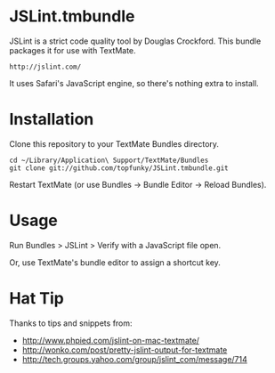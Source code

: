 # JSLint.tmbundle

JSLint is a strict code quality tool by Douglas Crockford. This bundle packages it for use with TextMate.

    http://jslint.com/

It uses Safari's JavaScript engine, so there's nothing extra to install.

# Installation

Clone this repository to your TextMate Bundles directory.

    cd ~/Library/Application\ Support/TextMate/Bundles
    git clone git://github.com/topfunky/JSLint.tmbundle.git

Restart TextMate (or use Bundles -> Bundle Editor -> Reload Bundles).

# Usage

Run Bundles > JSLint > Verify with a JavaScript file open.

Or, use TextMate's bundle editor to assign a shortcut key.

# Hat Tip

Thanks to tips and snippets from:

* http://www.phpied.com/jslint-on-mac-textmate/
* http://wonko.com/post/pretty-jslint-output-for-textmate
* http://tech.groups.yahoo.com/group/jslint_com/message/714

